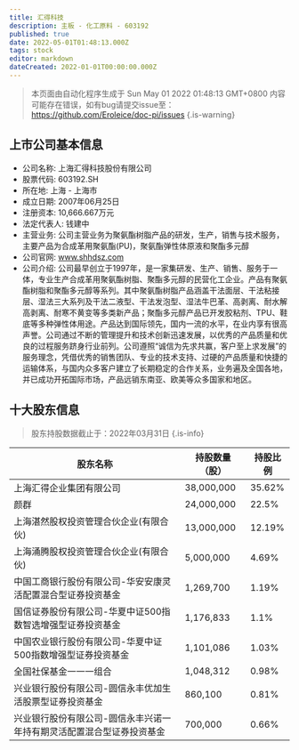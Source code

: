 ```yaml
---
title: 汇得科技
description: 主板 - 化工原料 - 603192
published: true
date: 2022-05-01T01:48:13.000Z
tags: stock
editor: markdown
dateCreated: 2022-01-01T00:00:00.000Z
---
```


> 本页面由自动化程序生成于 Sun May 01 2022 01:48:13 GMT+0800
> 内容可能存在错误，如有bug请提交issue至：https://github.com/Eroleice/doc-pi/issues
{.is-warning}

## 上市公司基本信息
- 公司名称: 上海汇得科技股份有限公司
- 股票代码: 603192.SH
- 所在地: 上海 - 上海市
- 成立日期: 2007年06月25日
- 注册资本: 10,666.667万元
- 法定代表人: 钱建中
- 主营业务: 公司主营业务为聚氨酯树脂产品的研发，生产，销售与技术服务，主要产品为合成革用聚氨酯(PU)，聚氨酯弹性体原液和聚酯多元醇
- 公司官网: www.shhdsz.com
- 公司介绍: 公司最早创立于1997年，是一家集研发、生产、销售、服务于一体，专业生产合成革用聚氨酯树脂、聚酯多元醇的民营化工企业。产品有聚氨酯树脂和聚酯多元醇等系列。其中聚氨酯树脂产品涵盖干法面层、干法粘接层、湿法三大系列及干法二液型、干法发泡型、湿法牛巴革、高剥离、耐水解高剥离、耐寒不黄变等多类新产品；聚酯多元醇产品已开发胶粘剂、TPU、鞋底等多种弹性体用途。产品达到国际领先，国内一流的水平，在业内享有很高声誉。公司通过不断的管理提升和技术创新迅速发展，以优秀的产品质量和优良的过程服务跻身行业前列。公司遵照“诚信为先求共赢，客户至上求发展”的服务理念，凭借优秀的销售团队、专业的技术支持、过硬的产品质量和快捷的运输体系，与国内众多客户建立了长期稳定的合作关系，业务遍及全国各地，并已成功开拓国际市场，产品远销东南亚、欧美等众多国家和地区。


## 十大股东信息
> 股东持股数据截止于：2022年03月31日
{.is-info}

| 股东名称 | 持股数量（股） | 持股比例 |
| --- | --- | --- |
| 上海汇得企业集团有限公司 | 38,000,000 | 35.62% |
| 颜群 | 24,000,000 | 22.5% |
| 上海湛然股权投资管理合伙企业(有限合伙) | 13,000,000 | 12.19% |
| 上海涌腾股权投资管理合伙企业(有限合伙) | 5,000,000 | 4.69% |
| 中国工商银行股份有限公司-华安安康灵活配置混合型证券投资基金 | 1,269,700 | 1.19% |
| 国信证券股份有限公司-华夏中证500指数智选增强型证券投资基金 | 1,176,833 | 1.1% |
| 中国农业银行股份有限公司-华夏中证500指数增强型证券投资基金 | 1,101,086 | 1.03% |
| 全国社保基金一一一组合 | 1,048,312 | 0.98% |
| 兴业银行股份有限公司-圆信永丰优加生活股票型证券投资基金 | 860,100 | 0.81% |
| 兴业银行股份有限公司-圆信永丰兴诺一年持有期灵活配置混合型证券投资基金 | 700,000 | 0.66% |




